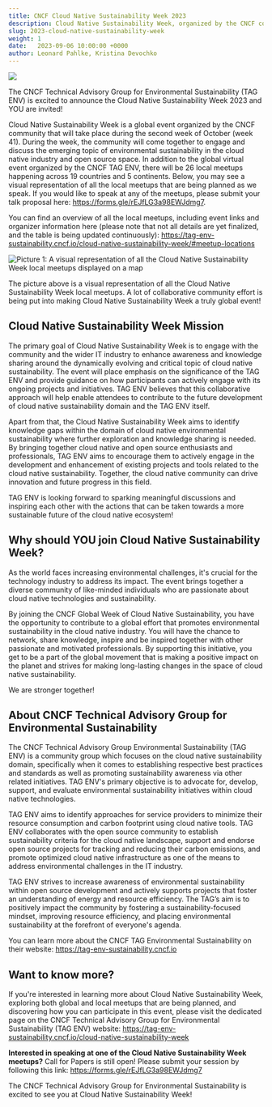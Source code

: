 ```yaml
---
title: CNCF Cloud Native Sustainability Week 2023
description: Cloud Native Sustainability Week, organized by the CNCF community, is a global event in the second week of October focused on environmental sustainability in the cloud native space, featuring a global virtual event and 26 local meetups across 19 countries and 5 continents.
slug: 2023-cloud-native-sustainability-week
weight: 1
date:   2023-09-06 10:00:00 +0000
author: Leonard Pahlke, Kristina Devochko
---
```


<p class="mt-5 mb-5"><img src="/images/blogs/2023-09-cloud-native-sustainability-week/banner.png"></p>

The CNCF Technical Advisory Group for Environmental Sustainability (TAG ENV) is excited to announce the Cloud Native Sustainability Week 2023 and YOU are invited!

Cloud Native Sustainability Week is a global event organized by the CNCF community that will take place during the second week of October (week 41). During the week, the community will come together to engage and discuss the emerging topic of environmental sustainability in the cloud native industry and open source space. In addition to the global virtual event organized by the CNCF TAG ENV, there will be 26 local meetups happening across 19 countries and 5 continents. Below, you may see a visual representation of all the local meetups that are being planned as we speak. If you would like to speak at any of the meetups, please submit your talk proposal here: <https://forms.gle/rEJfLG3a98EWJdmg7>.

You can find an overview of all the local meetups, including event links and organizer information here (please note that not all details are yet finalized, and the table is being updated continuously): <https://tag-env-sustainability.cncf.io/cloud-native-sustainability-week/#meetup-locations>

<p class="mt-5 mb-5"><img src="/images/blogs/2023-09-cloud-native-sustainability-week/map.png" alt="Picture 1: A visual representation of all the Cloud Native Sustainability Week local meetups displayed on a map"></p>

The picture above is a visual representation of all the Cloud Native Sustainability Week local meetups. A lot of collaborative community effort is being put into making Cloud Native Sustainability Week a truly global event!

## Cloud Native Sustainability Week Mission

The primary goal of Cloud Native Sustainability Week is to engage with the community and the wider IT industry to enhance awareness and knowledge sharing around the dynamically evolving and critical topic of cloud native sustainability. The event will place emphasis on the significance of the TAG ENV and provide guidance on how participants can actively engage with its ongoing projects and initiatives. TAG ENV believes that this collaborative approach will help enable attendees to contribute to the future development of cloud native sustainability domain and the TAG ENV itself.

Apart from that, the Cloud Native Sustainability Week aims to identify knowledge gaps within the domain of cloud native environmental sustainability where further exploration and knowledge sharing is needed. By bringing together cloud native and open source enthusiasts and professionals, TAG ENV aims to encourage them to actively engage in the development and enhancement of existing projects and tools related to the cloud native sustainability. Together, the cloud native community can drive innovation and future progress in this field.

TAG ENV is looking forward to sparking meaningful discussions and inspiring each other with the actions that can be taken towards a more sustainable future of the cloud native ecosystem!

## Why should YOU join Cloud Native Sustainability Week?

As the world faces increasing environmental challenges, it's crucial for the technology industry to address its impact. The event brings together a diverse community of like-minded individuals who are passionate about cloud native technologies and sustainability.

By joining the CNCF Global Week of Cloud Native Sustainability, you have the opportunity to contribute to a global effort that promotes environmental sustainability in the cloud native industry. You will have the chance to network, share knowledge, inspire and be inspired together with other passionate and motivated professionals. By supporting this initiative, you get to be a part of the global movement that is making a positive impact on the planet and strives for making long-lasting changes in the space of cloud native sustainability.

We are stronger together!

## About CNCF Technical Advisory Group for Environmental Sustainability

The CNCF Technical Advisory Group Environmental Sustainability (TAG ENV) is a community group which focuses on the cloud native sustainability domain, specifically when it comes to establishing respective best practices and standards as well as promoting sustainability awareness via other related initiatives. TAG ENV's primary objective is to advocate for, develop, support, and evaluate environmental sustainability initiatives within cloud native technologies.

TAG ENV aims to identify approaches for service providers to minimize their resource consumption and carbon footprint using cloud native tools. TAG ENV collaborates with the open source community to establish sustainability criteria for the cloud native landscape, support and endorse open source projects for tracking and reducing their carbon emissions, and promote optimized cloud native infrastructure as one of the means to address environmental challenges in the IT industry.

TAG ENV strives to increase awareness of environmental sustainability within open source development and actively supports projects that foster an understanding of energy and resource efficiency. The TAG’s aim is to positively impact the community by fostering a sustainability-focused mindset, improving resource efficiency, and placing environmental sustainability at the forefront of everyone's agenda.

You can learn more about the CNCF TAG Environmental Sustainability on their website: <https://tag-env-sustainability.cncf.io>

## Want to know more?

If you're interested in learning more about Cloud Native Sustainability Week, exploring both global and local meetups that are being planned, and discovering how you can participate in this event, please visit the dedicated page on the CNCF Technical Advisory Group for Environmental Sustainability (TAG ENV) website: <https://tag-env-sustainability.cncf.io/cloud-native-sustainability-week>

**Interested in speaking at one of the Cloud Native Sustainability Week meetups?** Call for Papers is still open! Please submit your session by following this link: <https://forms.gle/rEJfLG3a98EWJdmg7>

The CNCF Technical Advisory Group for Environmental Sustainability is excited to see you at Cloud Native Sustainability Week!
